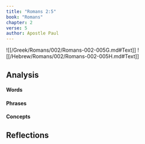 ```yaml
---
title: "Romans 2:5"
book: "Romans"
chapter: 2
verse: 5
author: Apostle Paul
---
```

![[/Greek/Romans/002/Romans-002-005G.md#Text]]
![[/Hebrew/Romans/002/Romans-002-005H.md#Text]]

## Analysis

#### Words

#### Phrases

#### Concepts

## Reflections
